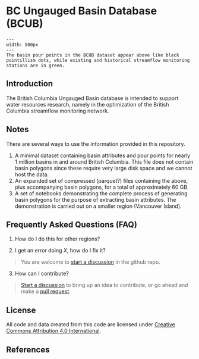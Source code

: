 # BC Ungauged Basin Database (BCUB)

```{figure} notebooks/img/all_pts_and_stns.png
---
width: 500px
---
The basin pour points in the BCUB dataset appear above like black pointillism dots, while existing and historical streamflow monitoring stations are in green.
```

## Introduction

The British Columbia Ungauged Basin database is intended to support water resources research, namely in the optimization of the British Columbia streamflow monitoring network.  


## Notes

There are several ways to use the information provided in this repository.

1.  A minimal dataset containing basin attributes and pour points for nearly 1 million basins in and around British Columbia.  This file does not contain basin polygons since these require very large disk space and we cannot host the data.
2.  An expanded set of compressed (parquet?) files containing the above, plus accompanying basin polygons, for a total of approximately 60 GB.
3.  A set of notebooks demonstrating the complete process of generating basin polygons for the purpose of extracting basin attributes.  The demonstration is carried out on a smaller region (Vancouver Island). 

## Frequently Asked Questions (FAQ)

1. How do I do this for other regions?

2. I get an error doing *X*, how do I fix it?    

> You are welcome to [start a discussion](https://github.com/dankovacek/bcub/discussions) in the github repo.  

3. How can I contribute?  

> [Start a discussion](https://github.com/dankovacek/bcub/discussions) to bring up an idea to contribute, or go ahead and make a [pull request](https://github.com/dankovacek/bcub/pulls).

## License

All code and data created from this code are licensed under [Creative Commons Attribution 4.0 International](https://github.com/dankovacek/bcub/blob/main/LICENSE).

## References


